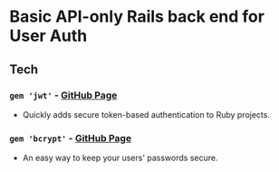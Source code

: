 # Basic API-only Rails back end for User Auth

## Tech

### `gem 'jwt'` - [GitHub Page](https://github.com/jwt/ruby-jwt)
- Quickly adds secure token-based authentication to Ruby projects.

### `gem 'bcrypt'` - [GitHub Page](https://github.com/bcrypt-ruby/bcrypt-ruby)
- An easy way to keep your users' passwords secure.
